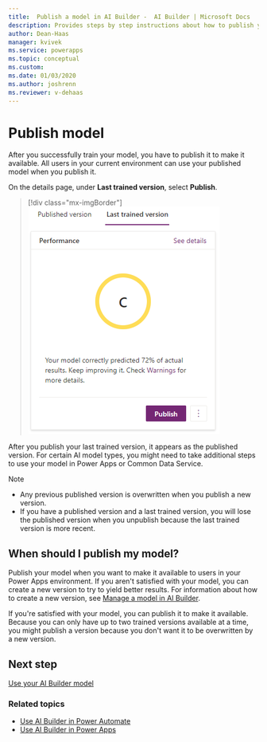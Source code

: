 ```yaml
---
title:  Publish a model in AI Builder -  AI Builder | Microsoft Docs
description: Provides steps by step instructions about how to publish your model in AI Builder.
author: Dean-Haas
manager: kvivek
ms.service: powerapps
ms.topic: conceptual
ms.custom: 
ms.date: 01/03/2020
ms.author: joshrenn
ms.reviewer: v-dehaas
---
```


# Publish model

After you successfully train your model, you have to publish it to make it available. All users in your current environment can use your published model when you publish it.

On the details page, under **Last trained version**, select **Publish**.

> [!div class="mx-imgBorder"]
> ![Publish model screen](media/publish-model.png "Publish model screen")

After you publish your last trained version, it appears as the published version. For certain AI model types, you might need to take additional steps to use your model in Power Apps or Common Data Service.

> [!NOTE]
>
> - Any previous published version is overwritten when you publish a new version.
> - If you have a published version and a last trained version, you will lose the published version when you unpublish because the last trained version is more recent.

## When should I publish my model?

Publish your model when you want to make it available to users in your Power Apps environment. If you aren't satisfied with your model, you can create a new version to try to yield better results. For information about how to create a new version, see [Manage a model in AI Builder](manage-model.md).

If you're satisfied with your model, you can publish it to make it available. Because you can only have up to two trained versions available at a time, you might publish a version because you don't want it to be overwritten by a new version.

## Next step

[Use your AI Builder model](use-model.md)

### Related topics

- [Use AI Builder in Power Automate](use-in-flow-overview.md)
- [Use AI Builder in Power Apps](use-in-powerapps-overview.md)
